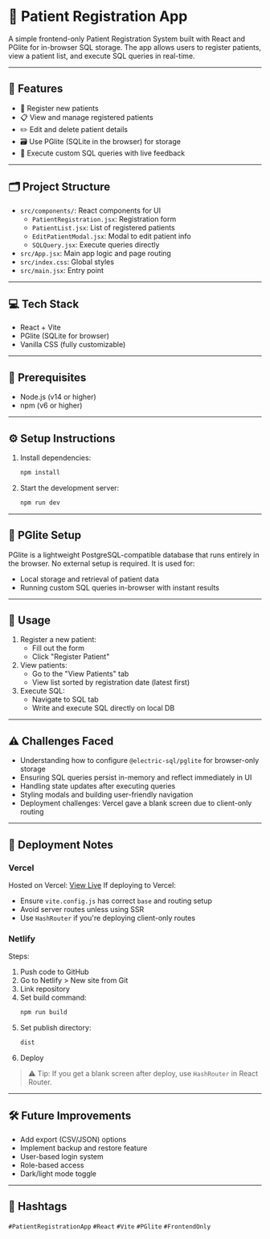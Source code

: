 # 🏥 Patient Registration App

A simple frontend-only Patient Registration System built with React and PGlite for in-browser SQL storage. The app allows users to register patients, view a patient list, and execute SQL queries in real-time.

---

## 🚀 Features

- 📝 Register new patients  
- 📋 View and manage registered patients  
- ✏️ Edit and delete patient details  
- 🗃️ Use PGlite (SQLite in the browser) for storage  
- 🔵 Execute custom SQL queries with live feedback  

---

## 🗂️ Project Structure

- `src/components/`: React components for UI  
  - `PatientRegistration.jsx`: Registration form  
  - `PatientList.jsx`: List of registered patients  
  - `EditPatientModal.jsx`: Modal to edit patient info  
  - `SQLQuery.jsx`: Execute queries directly
- `src/App.jsx`: Main app logic and page routing  
- `src/index.css`: Global styles  
- `src/main.jsx`: Entry point

---

## 💻 Tech Stack

- React + Vite  
- PGlite (SQLite for browser)  
- Vanilla CSS (fully customizable)

---

## 🔧 Prerequisites

- Node.js (v14 or higher)  
- npm (v6 or higher)

---

## ⚙️ Setup Instructions

1. Install dependencies:
   ```bash
   npm install
   ```

2. Start the development server:
   ```bash
   npm run dev
   ```

---

## 🧪 PGlite Setup

PGlite is a lightweight PostgreSQL-compatible database that runs entirely in the browser. No external setup is required. It is used for:

- Local storage and retrieval of patient data  
- Running custom SQL queries in-browser with instant results

---

## 📝 Usage

1. Register a new patient:
   - Fill out the form
   - Click "Register Patient"
2. View patients:
   - Go to the "View Patients" tab
   - View list sorted by registration date (latest first)
3. Execute SQL:
   - Navigate to SQL tab
   - Write and execute SQL directly on local DB

---

## ⚠️ Challenges Faced

- Understanding how to configure `@electric-sql/pglite` for browser-only storage
- Ensuring SQL queries persist in-memory and reflect immediately in UI
- Handling state updates after executing queries
- Styling modals and building user-friendly navigation
- Deployment challenges: Vercel gave a blank screen due to client-only routing

---

## 🚀 Deployment Notes

### Vercel
Hosted on Vercel: [View Live](https://patient-registration-application.vercel.app/)
If deploying to Vercel:
- Ensure `vite.config.js` has correct `base` and routing setup
- Avoid server routes unless using SSR
- Use `HashRouter` if you're deploying client-only routes

### Netlify

Steps:
1. Push code to GitHub
2. Go to Netlify > New site from Git
3. Link repository
4. Set build command:
   ```bash
   npm run build
   ```
5. Set publish directory:
   ```bash
   dist
   ```
6. Deploy

> ⚠️ Tip: If you get a blank screen after deploy, use `HashRouter` in React Router.

---

## 🛠️ Future Improvements

- Add export (CSV/JSON) options
- Implement backup and restore feature
- User-based login system
- Role-based access
- Dark/light mode toggle

---

## 🔖 Hashtags

`#PatientRegistrationApp` `#React` `#Vite` `#PGlite` `#FrontendOnly`
